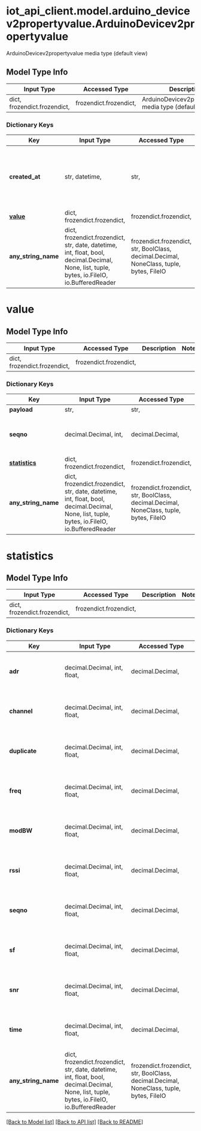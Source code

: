 # iot_api_client.model.arduino_devicev2propertyvalue.ArduinoDevicev2propertyvalue

ArduinoDevicev2propertyvalue media type (default view)

## Model Type Info
Input Type | Accessed Type | Description | Notes
------------ | ------------- | ------------- | -------------
dict, frozendict.frozendict,  | frozendict.frozendict,  | ArduinoDevicev2propertyvalue media type (default view) | 

### Dictionary Keys
Key | Input Type | Accessed Type | Description | Notes
------------ | ------------- | ------------- | ------------- | -------------
**created_at** | str, datetime,  | str,  |  | [optional] value must conform to RFC-3339 date-time
**[value](#value)** | dict, frozendict.frozendict,  | frozendict.frozendict,  |  | [optional] 
**any_string_name** | dict, frozendict.frozendict, str, date, datetime, int, float, bool, decimal.Decimal, None, list, tuple, bytes, io.FileIO, io.BufferedReader | frozendict.frozendict, str, BoolClass, decimal.Decimal, NoneClass, tuple, bytes, FileIO | any string name can be used but the value must be the correct type | [optional]

# value

## Model Type Info
Input Type | Accessed Type | Description | Notes
------------ | ------------- | ------------- | -------------
dict, frozendict.frozendict,  | frozendict.frozendict,  |  | 

### Dictionary Keys
Key | Input Type | Accessed Type | Description | Notes
------------ | ------------- | ------------- | ------------- | -------------
**payload** | str,  | str,  |  | [optional] 
**seqno** | decimal.Decimal, int,  | decimal.Decimal,  |  | [optional] value must be a 64 bit integer
**[statistics](#statistics)** | dict, frozendict.frozendict,  | frozendict.frozendict,  |  | [optional] 
**any_string_name** | dict, frozendict.frozendict, str, date, datetime, int, float, bool, decimal.Decimal, None, list, tuple, bytes, io.FileIO, io.BufferedReader | frozendict.frozendict, str, BoolClass, decimal.Decimal, NoneClass, tuple, bytes, FileIO | any string name can be used but the value must be the correct type | [optional]

# statistics

## Model Type Info
Input Type | Accessed Type | Description | Notes
------------ | ------------- | ------------- | -------------
dict, frozendict.frozendict,  | frozendict.frozendict,  |  | 

### Dictionary Keys
Key | Input Type | Accessed Type | Description | Notes
------------ | ------------- | ------------- | ------------- | -------------
**adr** | decimal.Decimal, int, float,  | decimal.Decimal,  |  | [optional] value must be a 64 bit float
**channel** | decimal.Decimal, int, float,  | decimal.Decimal,  |  | [optional] value must be a 64 bit float
**duplicate** | decimal.Decimal, int, float,  | decimal.Decimal,  |  | [optional] value must be a 64 bit float
**freq** | decimal.Decimal, int, float,  | decimal.Decimal,  |  | [optional] value must be a 64 bit float
**modBW** | decimal.Decimal, int, float,  | decimal.Decimal,  |  | [optional] value must be a 64 bit float
**rssi** | decimal.Decimal, int, float,  | decimal.Decimal,  |  | [optional] value must be a 64 bit float
**seqno** | decimal.Decimal, int, float,  | decimal.Decimal,  |  | [optional] value must be a 64 bit float
**sf** | decimal.Decimal, int, float,  | decimal.Decimal,  |  | [optional] value must be a 64 bit float
**snr** | decimal.Decimal, int, float,  | decimal.Decimal,  |  | [optional] value must be a 64 bit float
**time** | decimal.Decimal, int, float,  | decimal.Decimal,  |  | [optional] value must be a 64 bit float
**any_string_name** | dict, frozendict.frozendict, str, date, datetime, int, float, bool, decimal.Decimal, None, list, tuple, bytes, io.FileIO, io.BufferedReader | frozendict.frozendict, str, BoolClass, decimal.Decimal, NoneClass, tuple, bytes, FileIO | any string name can be used but the value must be the correct type | [optional]

[[Back to Model list]](../../README.md#documentation-for-models) [[Back to API list]](../../README.md#documentation-for-api-endpoints) [[Back to README]](../../README.md)

